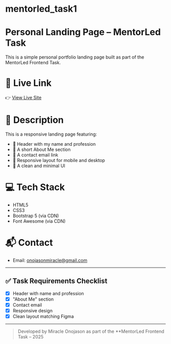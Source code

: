 # mentorled_task1

# Personal Landing Page – MentorLed Task

This is a simple personal portfolio landing page built as part of the MentorLed Frontend Task.

# 🔗 Live Link

👉 [View Live Site](https://your-live-site-link.com)

# 📄 Description

This is a responsive landing page featuring:

- 👤 Header with my name and profession  
- 📝 A short About Me section  
- 📧 A contact email link  
- 📱 Responsive layout for mobile and desktop  
- 🎨 A clean and minimal UI 

# 💻 Tech Stack

- HTML5
- CSS3
- Bootstrap 5 (via CDN)
- Font Awesome (via CDN)

# 📬 Contact

- Email: [onojasonmiracle@gmail.com](mailto:onojasonmiracle@gmail.com)

---

## ✅ Task Requirements Checklist

- [x] Header with name and profession  
- [x] "About Me" section  
- [x] Contact email  
- [x] Responsive design  
- [x] Clean layout matching Figma  

---

> Developed by Miracle Onojason as part of the **MentorLed Frontend Task – 2025
